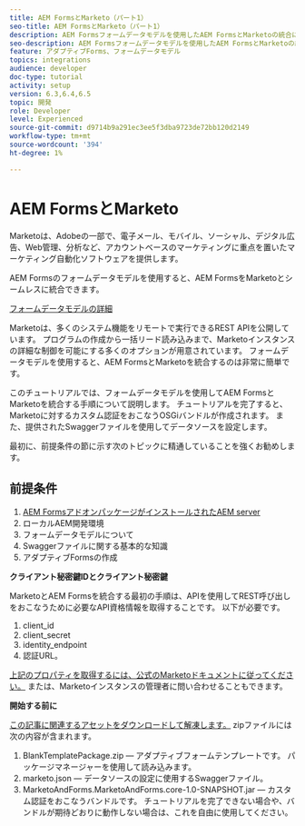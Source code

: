 ```yaml
---
title: AEM FormsとMarketo（パート1）
seo-title: AEM FormsとMarketo（パート1）
description: AEM Formsフォームデータモデルを使用したAEM FormsとMarketoの統合に関するチュートリアルです。
seo-description: AEM Formsフォームデータモデルを使用したAEM FormsとMarketoの統合に関するチュートリアルです。
feature: アダプティブForms、フォームデータモデル
topics: integrations
audience: developer
doc-type: tutorial
activity: setup
version: 6.3,6.4,6.5
topic: 開発
role: Developer
level: Experienced
source-git-commit: d9714b9a291ec3ee5f3dba9723de72bb120d2149
workflow-type: tm+mt
source-wordcount: '394'
ht-degree: 1%

---
```



# AEM FormsとMarketo

Marketoは、Adobeの一部で、電子メール、モバイル、ソーシャル、デジタル広告、Web管理、分析など、アカウントベースのマーケティングに重点を置いたマーケティング自動化ソフトウェアを提供します。

AEM Formsのフォームデータモデルを使用すると、AEM FormsをMarketoとシームレスに統合できます。

[フォームデータモデルの詳細](https://helpx.adobe.com/experience-manager/6-5/forms/using/data-integration.html)

Marketoは、多くのシステム機能をリモートで実行できるREST APIを公開しています。 プログラムの作成から一括リード読み込みまで、Marketoインスタンスの詳細な制御を可能にする多くのオプションが用意されています。 フォームデータモデルを使用すると、AEM FormsとMarketoを統合するのは非常に簡単です。

このチュートリアルでは、フォームデータモデルを使用してAEM FormsとMarketoを統合する手順について説明します。 チュートリアルを完了すると、Marketoに対するカスタム認証をおこなうOSGiバンドルが作成されます。 また、提供されたSwaggerファイルを使用してデータソースを設定します。

最初に、前提条件の節に示す次のトピックに精通していることを強くお勧めします。

## 前提条件

1. [AEM FormsアドオンパッケージがインストールされたAEM server](/help/forms/adaptive-forms/installing-aem-form-on-windows-tutorial-use.md)
1. ローカルAEM開発環境
1. フォームデータモデルについて
1. Swaggerファイルに関する基本的な知識
1. アダプティブFormsの作成

**クライアント秘密鍵IDとクライアント秘密鍵**

MarketoとAEM Formsを統合する最初の手順は、APIを使用してREST呼び出しをおこなうために必要なAPI資格情報を取得することです。 以下が必要です。

1. client_id
1. client_secret
1. identity_endpoint
1. 認証URL。

[上記のプロパティを取得するには、公式のMarketoドキュメントに従ってください。](https://developers.marketo.com/rest-api/) または、Marketoインスタンスの管理者に問い合わせることもできます。

**開始する前に**

[この記事に関連するアセットをダウンロードして解凍します。](assets/aemformsandmarketo.zip) zipファイルには次の内容が含まれます。

1. BlankTemplatePackage.zip — アダプティブフォームテンプレートです。 パッケージマネージャーを使用して読み込みます。
1. marketo.json — データソースの設定に使用するSwaggerファイル。
1. MarketoAndForms.MarketoAndForms.core-1.0-SNAPSHOT.jar — カスタム認証をおこなうバンドルです。 チュートリアルを完了できない場合や、バンドルが期待どおりに動作しない場合は、これを自由に使用してください。
